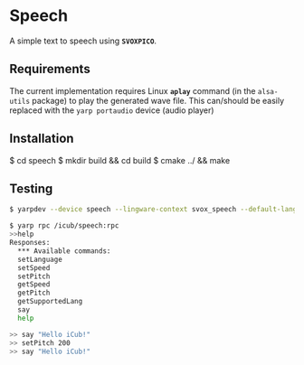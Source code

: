 Speech
=======
A simple text to speech using **`SVOXPICO`**.


Requirements
------------
The current implementation requires Linux **`aplay`** command (in the `alsa-utils` package)
to play the generated wave file. This can/should be easily replaced with the
`yarp portaudio` device (audio player)  


Installation
------------
$ cd speech
$ mkdir build && cd build
$ cmake ../ && make


Testing
-------
```sh
$ yarpdev --device speech --lingware-context svox_speech --default-language en-US --pitch 100 --speed 100
```

```sh
$ yarp rpc /icub/speech:rpc
>>help
Responses:
  *** Available commands:
  setLanguage
  setSpeed
  setPitch
  getSpeed
  getPitch
  getSupportedLang
  say
  help
```

```sh
>> say "Hello iCub!"
>> setPitch 200
>> say "Hello iCub!"
```


